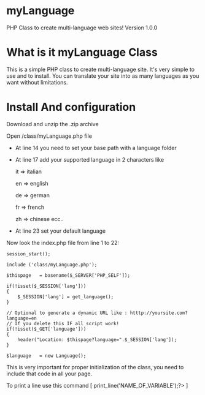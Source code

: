 myLanguage 
==========

PHP Class to create multi-language web sites!
Version 1.0.0

What is it myLanguage Class
=
This is a simple PHP class to create multi-language site. It's very simple to use and to install.
You can translate your site into as many languages as you want without limitations.

Install And configuration
=
Download and unzip the .zip archive

Open /class/myLanguage.php file
- At line 14 you need to set your base path with a language folder 
- At line 17 add your supported language in 2 characters like

	it => italian

	en => english

	de => german

	fr => french

	zh => chinese
 ecc..
 
- At line 23 set your default language


Now look the index.php file from line 1 to 22:


	session_start();
	
	include ('class/myLanguage.php'); 

	$thispage	= basename($_SERVER['PHP_SELF']);
	
	if(!isset($_SESSION['lang']))
	{
		$_SESSION['lang'] = get_language();	
	}
	
	// Optional to generate a dynamic URL like : htttp://yoursite.com?language=en
	// If you delete this IF all script work!
	if(!isset($_GET['language']))
	{
		header("Location: $thispage?language=".$_SESSION['lang']);
	}
	
	$language	= new Language();
	

This is very important for proper initialization of the class, you need to include that code in all your page.

To print a line use this command [ <?=$language->print_line('NAME_OF_VARIABLE');?> ]


